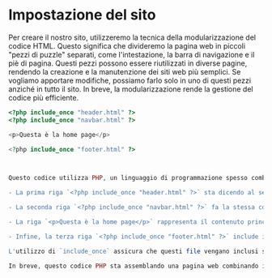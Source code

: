 # Impostazione del sito

Per creare il nostro sito, utilizzeremo la tecnica della modularizzazione del codice HTML. Questo significa che divideremo la pagina web in piccoli "pezzi di puzzle" separati, come l'intestazione, la barra di navigazione e il piè di pagina. Questi pezzi possono essere riutilizzati in diverse pagine, rendendo la creazione e la manutenzione dei siti web più semplici. Se vogliamo apportare modifiche, possiamo farlo solo in uno di questi pezzi anziché in tutto il sito. In breve, la modularizzazione rende la gestione del codice più efficiente.

```php
<?php include_once "header.html" ?>
<?php include_once "navbar.html" ?>

<p>Questa è la home page</p>

<?php include_once "footer.html" ?>



Questo codice utilizza PHP, un linguaggio di programmazione spesso combinato con HTML per creare pagine web dinamiche. La parte PHP inizia e termina con `<?php` e `?>`, e viene utilizzata per includere il contenuto di tre file HTML diversi all'interno di una pagina web.

- La prima riga `<?php include_once "header.html" ?>` sta dicendo al server web di includere il contenuto del file "header.html" all'interno della pagina. Di solito, l'intestazione contiene elementi come il logo e il titolo del sito.

- La seconda riga `<?php include_once "navbar.html" ?>` fa la stessa cosa, ma per il file "navbar.html". Questo file di solito contiene la barra di navigazione con i link alle diverse sezioni del sito.

- La riga `<p>Questa è la home page</p>` rappresenta il contenuto principale della pagina, in questo caso, un semplice paragrafo che dichiara che ci troviamo sulla pagina principale.

- Infine, la terza riga `<?php include_once "footer.html" ?>` include il file "footer.html", che di solito contiene informazioni come il copyright o i dati di contatto.

L'utilizzo di `include_once` assicura che questi file vengano inclusi solo una volta nella pagina, evitando duplicazioni indesiderate.

In breve, questo codice PHP sta assemblando una pagina web combinando il contenuto da diversi file HTML, seguendo il principio di modularizzazione spiegato in precedenza. Questo rende la creazione e la manutenzione del sito più efficiente, consentendo modifiche facili e una migliore organizzazione del codice.
